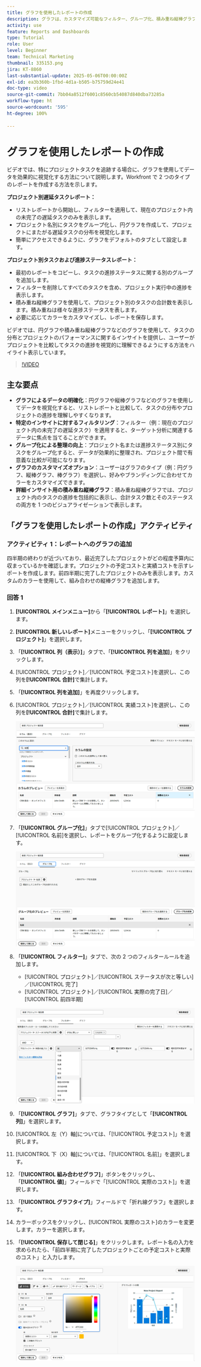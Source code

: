 ```yaml
---
title: グラフを使用したレポートの作成
description: グラフは、カスタマイズ可能なフィルター、グループ化、積み重ね縦棒グラフ形式を通じてデータインサイトを整理することで、データのビジュアライゼーションを強化し、分析をより明確かつ実用的なものにします。
activity: use
feature: Reports and Dashboards
type: Tutorial
role: User
level: Beginner
team: Technical Marketing
thumbnail: 335153.png
jira: KT-8860
last-substantial-update: 2025-05-06T00:00:00Z
exl-id: ea3b360b-1fbd-4d1a-b505-b75759d24e41
doc-type: video
source-git-commit: 7bb04a8512f6001c8560cb54087d840dba73285a
workflow-type: ht
source-wordcount: '595'
ht-degree: 100%

---
```


# グラフを使用したレポートの作成

ビデオでは、特にプロジェクトタスクを追跡する場合に、グラフを使用してデータを効果的に視覚化する方法について説明します。Workfront で 2 つのタイプのレポートを作成する方法を示します。

**プロジェクト別遅延タスクレポート：**

* リストレポートから開始し、フィルターを適用して、現在のプロジェクト内の未完了の遅延タスクのみを表示します。
* プロジェクト名別にタスクをグループ化し、円グラフを作成して、プロジェクトにまたがる遅延タスクの分布を視覚化します。
* 簡単にアクセスできるように、グラフをデフォルトのタブとして設定します。

**プロジェクト別タスクおよび進捗ステータスレポート：**

* 最初のレポートをコピーし、タスクの進捗ステータスに関する別のグループを追加します。
* フィルターを削除してすべてのタスクを含め、プロジェクト実行中の進捗を表示します。
* 積み重ね縦棒グラフを使用して、プロジェクト別のタスクの合計数を表示します。積み重ねは様々な進捗ステータスを表します。
* 必要に応じてカラーをカスタマイズし、レポートを保存します。

ビデオでは、円グラフや積み重ね縦棒グラフなどのグラフを使用して、タスクの分布とプロジェクトのパフォーマンスに関するインサイトを提供し、ユーザーがプロジェクトを比較してタスクの進捗を視覚的に理解できるようにする方法をハイライト表示しています。

>[!VIDEO](https://video.tv.adobe.com/v/335155/?quality=12&learn=on)

## 主な要点

* **グラフによるデータの明確化**：円グラフや縦棒グラフなどのグラフを使用してデータを視覚化すると、リストレポートと比較して、タスクの分布やプロジェクトの進捗を理解しやすくなります。
* **特定のインサイトに対するフィルタリング**：フィルター（例：現在のプロジェクト内の未完了の遅延タスク）を適用すると、ターゲット分析に関連するデータに焦点を当てることができます。
* **グループ化による整理の向上**：プロジェクト名または進捗ステータス別にタスクをグループ化すると、データが効果的に整理され、プロジェクト間で有意義な比較が可能になります。
* **グラフのカスタマイズオプション**：ユーザーはグラフのタイプ（例：円グラフ、縦棒グラフ、棒グラフ）を選択し、好みやブランディングに合わせてカラーをカスタマイズできます。
* **詳細インサイト用の積み重ね縦棒グラフ**：積み重ね縦棒グラフでは、プロジェクト内のタスクの進捗を包括的に表示し、合計タスク数とそのステータスの両方を 1 つのビジュアライゼーションで表示します。


## 「グラフを使用したレポートの作成」アクティビティ

### アクティビティ 1：レポートへのグラフの追加

四半期の終わりが近づいており、最近完了したプロジェクトがどの程度予算内に収まっているかを確認します。プロジェクトの予定コストと実績コストを示すレポートを作成します。前四半期に完了したプロジェクトのみを表示します。カスタムのカラーを使用して、組み合わせの縦棒グラフを追加します。

### 回答 1

1. **[!UICONTROL メインメニュー]**&#x200B;から「**[!UICONTROL レポート]**」を選択します。
1. **[!UICONTROL 新しいレポート]**&#x200B;メニューをクリックし、「**[!UICONTROL プロジェクト]**」を選択します。
1. 「**[!UICONTROL 列（表示）]**」タブで、「**[!UICONTROL 列を追加]**」をクリックします。
1. [!UICONTROL プロジェクト]／[!UICONTROL 予定コスト]を選択し、この列を&#x200B;**[!UICONTROL 合計]**&#x200B;で集計します。
1. 「**[!UICONTROL 列を追加]**」を再度クリックします。
1. [!UICONTROL プロジェクト]／[!UICONTROL 実績コスト]を選択し、この列を&#x200B;**[!UICONTROL 合計]**&#x200B;で集計します。

   ![レポートに列を追加する画面の画像](assets/chart-report-columns.png)

1. 「**[!UICONTROL グループ化]**」タブで[!UICONTROL プロジェクト]／[!UICONTROL 名前]を選択し、レポートをグループ化するように設定します。

   ![レポートにグループ化を追加する画面の画像](assets/chart-report-groupings.png)

1. 「**[!UICONTROL フィルター]**」タブで、次の 2 つのフィルタールールを追加します。

   * [!UICONTROL プロジェクト]／[!UICONTROL ステータスが次と等しい]／[!UICONTROL 完了]
   * [!UICONTROL プロジェクト]／[!UICONTROL 実際の完了日]／[!UICONTROL 前四半期]

   ![レポートにフィルターを追加する画面の画像](assets/chart-report-filters.png)

1. 「**[!UICONTROL グラフ]**」タブで、グラフタイプとして「**[!UICONTROL 列]**」を選択します。
1. [!UICONTROL 左（Y）軸]については、「[!UICONTROL 予定コスト]」を選択します。
1. [!UICONTROL 下（X）軸]については、「[!UICONTROL 名前]」を選択します。
1. 「**[!UICONTROL 組み合わせグラフ]**」ボタンをクリックし、「**[!UICONTROL 値]**」フィールドで「[!UICONTROL 実際のコスト]」を選択します。
1. 「**[!UICONTROL グラフタイプ]**」フィールドで「折れ線グラフ」を選択します。
1. カラーボックスをクリックし、[!UICONTROL 実際のコスト]のカラーを変更します。カラーを選択します。
1. 「**[!UICONTROL 保存して閉じる]**」をクリックします。レポート名の入力を求められたら、「前四半期に完了したプロジェクトごとの予定コストと実際のコスト」と入力します。

   ![レポートにグラフを追加する画面の画像](assets/chart-report-chart.png)
